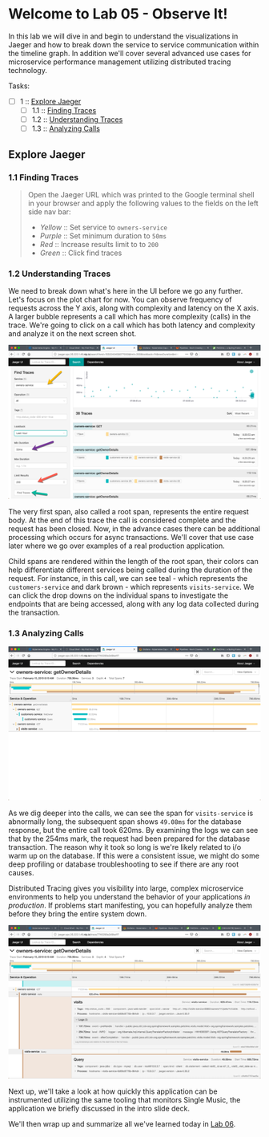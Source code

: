 Welcome to Lab 05 - Observe It!
===

In this lab we will dive in and begin to understand the visualizations in Jaeger and how to break down the service to service communication within the timeline graph. In addition we'll cover several advanced use cases for microservice performance management utilizing distributed tracing technology.

Tasks:

- [ ] 1 :: [Explore Jaeger](https://gitlab.com/opentracing-workshop/ee-lab-notes/tree/master/lab-05#explore-jaeger)
  - [ ] 1.1 :: [Finding Traces](https://gitlab.com/opentracing-workshop/ee-lab-notes/tree/master/lab-05#11-finding-traces)
  - [ ] 1.2 :: [Understanding Traces](https://gitlab.com/opentracing-workshop/ee-lab-notes/tree/master/lab-05#12-understanding-traces)
  - [ ] 1.3 :: [Analyzing Calls](https://gitlab.com/opentracing-workshop/ee-lab-notes/tree/master/lab-05#13-analyzing-calls)

Explore Jaeger
---

### 1.1 Finding Traces


> Open the Jaeger URL which was printed to the Google terminal shell in your browser and apply the following values to the fields on the left side nav bar:
> * _Yellow_ :: Set service to `owners-service`
> * _Purple_ :: Set minimum duration to `50ms`
> * _Red_ :: Increase results limit to to `200`
> * _Green_ :: Click find traces

### 1.2 Understanding Traces

We need to break down what's here in the UI before we go any further. Let's focus on the plot chart for now. You can observe frequency of requests across the Y axis, along with complexity and latency on the X axis. A larger bubble represents a call which has more complexity (calls) in the trace. We're going to click on a call which has both latency and complexity and analyze it on the next screen shot.

![Trace Lists](/lab-05/images/img01a.png)

The very first span, also called a root span, represents the entire request body. At the end of this trace the call is considered complete and the request has been closed. Now, in the advance cases there can be additional processing which occurs for async transactions. We'll cover that use case later where we go over examples of a real production application.

Child spans are rendered within the length of the root span, their colors can help differentiate different services being called during the duration of the request. For instance, in this call, we can see teal - which represents the `customers-service` and dark brown - which represents `visits-service`. We can click the drop downs on the individual spans to investigate the endpoints that are being accessed, along with any log data collected during the transaction.

### 1.3 Analyzing Calls

![Call Analysis](/lab-05/images/img01b.png)

As we dig deeper into the calls, we can see the span for `visits-service` is abnormally long, the subsequent span shows `49.08ms` for the database response, but the entire call took 620ms. By examining the logs we can see that by the 254ms mark, the request had been prepared for the database transaction. The reason why it took so long is we're likely related to i/o warm up on the database. If this were a consistent issue, we might do some deep profiling or database troubleshooting to see if there are any root causes.

Distributed Tracing gives you visibility into large, complex microservice environments to help you understand the behavior of your applications _in production_. If problems start manifesting, you can hopefully analyze them before they bring the entire system down.

![Deep Call Analysis](/lab-05/images/img01c.png)

Next up, we'll take a look at how quickly this application can be instrumented utilizing the same tooling that monitors Single Music, the application we briefly discussed in the intro slide deck.

We'll then wrap up and summarize all we've learned today in [Lab 06]().